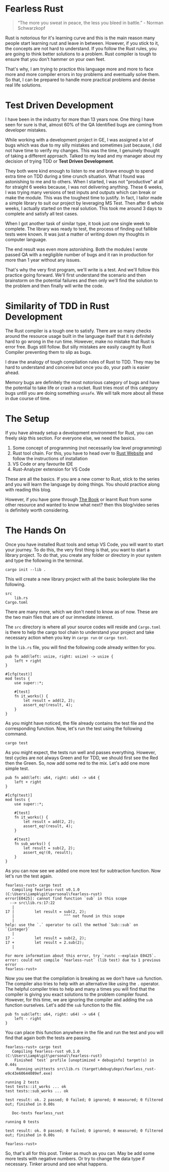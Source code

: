 Fearless Rust
=============
> “The more you sweat in peace, the less you bleed in battle.” - Norman Schwarzkopf

Rust is notorious for it's learning curve and this is the main reason many people start learning rust and leave in between. However, if you stick to it, the concepts are not hard to understand. If you follow the Rust rules, you are going to think better solutions to a problem. Rust compiler is tough to ensure that you don't hammer on your own feet.

That's why, I am trying to practice this language more and more to face more and more compiler errors in toy problems and eventually solve them. So that, I can be prepared to handle more practical problems and devise real life solutions.

Test Driven Development
=======================
I have been in the industry for more than 13 years now. One thing I have seen for sure is that, almost 60% of the QA Identified bugs are coming from developer mistakes.

While working with a development project in GE, I was assigned a lot of bugs which was due to my silly mistakes and sometimes just because, I did not have time to verify my changes. This was the time, I genuinely thought of taking a different approach. Talked to my lead and my manager about my decision of trying TDD or **Test Driven Development**.

They both were kind enough to listen to me and brave enough to spend extra time on TDD during a time crunch situation. What I found was astonishing to me and to others. When I started, I was not "productive" at all for straight 6 weeks because, I was not delivering anything. These 6 weeks, I was trying many versions of test inputs and outputs which can break or make the module. This was the toughest time to justify. In fact, I tailor made a simple library to suit our project by leveraging MS Test. Then after 6 whole weeks, I actually started on the real solution. This took me around 3 days to complete and satisfy all test cases.

When I got another task of similar type, it took just one single week to complete. The library was ready to test, the process of finding out fallible tests were known. It was just a matter of writing down my thoughts in computer language.

The end result was even more astonishing. Both the modules I wrote passed QA with a negligible number of bugs and it ran in production for more than 1 year without any issues.

That's why the very first program, we'll write is a test. And we'll follow this practice going forward. We'll first understand the scenario and then brainstorm on the potential failures and then only we'll find the solution to the problem and then finally will write the code.

Similarity of TDD in Rust Development
=====================================
The Rust compiler is a tough one to satisfy. There are so many checks around the resource usage built in the language itself that it is definitely hard to go wrong in the run time. However, make no mistake that Rust is error free. Bugs still follow. But silly mistakes are easily caught by Rust Compiler preventing them to slip as bugs.

I draw the analogy of tough compilation rules of Rust to TDD. They may be hard to understand and conceive but once you do, your path is easier ahead.

Memory bugs are definitely the most notorious category of bugs and have the potential to take life or crash a rocket. Rust tries most of this category bugs untill you are doing something `unsafe`. We will talk more about all these in due course of time.

The Setup
=========
If you have already setup a development environment for Rust, you can freely skip this section. For everyone else, we need the basics.

1. Some concept of programming (not necessarily low level programming)
1. Rust tool chain. For this, you have to head over to [Rust Website](https://www.rust-lang.org/) and follow the instructions of installation
1. VS Code or any favourite IDE
1. Rust-Analyzer extension for VS Code

These are all the basics. If you are a new comer to Rust, stick to the series and you will learn the language by doing things. You should practice along with reading this blog.

However, if you have gone through [The Book](https://doc.rust-lang.org/book/) or learnt Rust from some other resource and wanted to know what next? then this blog/video series is definitely worth considering.

The Hands On
============
Once you have installed Rust tools and setup VS Code, you will want to start your journey. To do this, the very first thing is that, you want to start a library project. To do that, you create any folder or directory in your system and type the following in the terminal.

```
cargo init --lib .
```

This will create a new library project with all the basic boilerplate like the following.

```
src
    lib.rs
Cargo.toml
```
There are many more, which we don't need to know as of now. These are the two main files that are of our immediate interest.

The `src` directory is where all your source codes will reside and `Cargo.toml` is there to help the cargo tool chain to understand your project and take necessary action when you key in `cargo run` or `cargo test`.

In the `lib.rs` file, you will find the following code already written for you.

```
pub fn add(left: usize, right: usize) -> usize {
    left + right
}

#[cfg(test)]
mod tests {
    use super::*;

    #[test]
    fn it_works() {
        let result = add(2, 2);
        assert_eq!(result, 4);
    }
}
```

As you might have noticed, the file already contains the test file and the corresponding function. Now, let's run the test using the following command.

```
cargo test
```
As you might expect, the tests run well and passes everything. However, test cycles are not always Green and for TDD, we should first see the Red then the Green. So, now add some red to the mix. Let's  add one more simple test.

```
pub fn add(left: u64, right: u64) -> u64 {
    left + right
}

#[cfg(test)]
mod tests {
    use super::*;

    #[test]
    fn it_works() {
        let result = add(2, 2);
        assert_eq!(result, 4);
    }

    #[test]
    fn sub_works() {
        let result = sub(2, 2);
        assert_eq!(0, result);
    }
}
```
As you can now see we added one more test for subtraction function. Now let's run the test again.

```
fearless-rust> cargo test
   Compiling fearless-rust v0.1.0 (C:\Users\iampk\git\personal\fearless-rust)
error[E0425]: cannot find function `sub` in this scope
  --> src\lib.rs:17:22
   |
17 |         let result = sub(2, 2);
   |                      ^^^ not found in this scope
   |
help: use the `.` operator to call the method `Sub::sub` on `{integer}`
   |
17 -         let result = sub(2, 2);
17 +         let result = 2.sub(2);
   |

For more information about this error, try `rustc --explain E0425`.
error: could not compile `fearless-rust` (lib test) due to 1 previous error
fearless-rust> 
```
Now you see that the compilation is breaking as we don't have `sub` function. The compiler also tries to help with an alternative like using the `.` operator. The helpful compiler tries to help and many a times you will find that the compiler is giving you exact solutions to the problem compiler found. However, for this time, we are ignoring the compiler and adding the `sub` function ourselves. Let's add the `sub` function to the file.

```
pub fn sub(left: u64, right: u64) -> u64 {
    left - right
}
```
You can place this function anywhere in the file and run the test and you will find that again both the tests are passing.

```
fearless-rust> cargo test
   Compiling fearless-rust v0.1.0 (C:\Users\iampk\git\personal\fearless-rust)
    Finished `test` profile [unoptimized + debuginfo] target(s) in 0.44s
     Running unittests src\lib.rs (target\debug\deps\fearless_rust-e9c43e60644089ef.exe)

running 2 tests
test tests::it_works ... ok
test tests::sub_works ... ok

test result: ok. 2 passed; 0 failed; 0 ignored; 0 measured; 0 filtered out; finished in 0.00s

   Doc-tests fearless_rust

running 0 tests

test result: ok. 0 passed; 0 failed; 0 ignored; 0 measured; 0 filtered out; finished in 0.00s

fearless-rust> 
```

So, that's all for this post. Tinker as much as you can. May be add some more tests with negative numbers. Or try to change the data type if necessary. Tinker around and see what happens.
